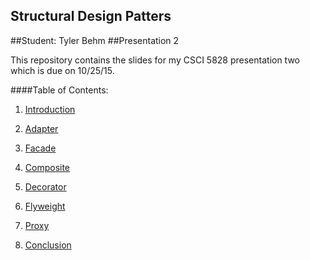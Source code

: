 ## Structural Design Patters
##Student: Tyler Behm
##Presentation 2

This repository contains the slides for my CSCI 5828 presentation two 
which is due on 10/25/15.

####Table of Contents:
1) [Introduction](https://github.com/trekbaum/present/blob/master/sdp/intro.md)

2) [Adapter](https://github.com/trekbaum/present/blob/master/sdp/adapter.md)

3) [Facade](https://github.com/trekbaum/present/blob/master/sdp/facade.md)

4) [Composite](https://github.com/trekbaum/present/blob/master/sdp/composite.md)

5) [Decorator](https://github.com/trekbaum/present/blob/master/sdp/decorator.md)

6) [Flyweight](https://github.com/trekbaum/present/blob/master/sdp/flyweight.md)

7) [Proxy](https://github.com/trekbaum/present/blob/master/sdp/proxy.md)

8) [Conclusion](https://github.com/trekbaum/present/blob/master/sdp/conclusion.md)
